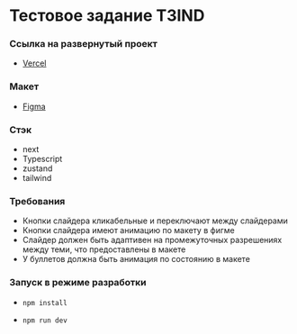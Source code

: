 # Тестовое задание T3IND

### Ссылка на развернутый проект

- [Vercel](https://t3-ind.vercel.app/)

### Макет

- [Figma](https://www.figma.com/design/L0h8LFwe6aSLMxPrrkrRti/%D0%A2%D0%97-IND-TS?node-id=1-2806&t=ynZoo4IOz8ezMjIz-0)

### Стэк

- next
- Typescript
- zustand
- tailwind

### Требования

- Кнопки слайдера кликабельные и переключают между слайдерами
- Кнопки слайдера имеют анимацию по макету в фигме
- Слайдер должен быть адаптивен на промежуточных разрешениях между теми, что предоставлены в макете
- У буллетов должна быть анимация по состоянию в макете

### Запуск в режиме разработки

- ```shell   
  npm install
  ```

- ```shell   
  npm run dev
  ```
